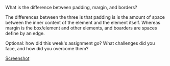 What is the difference between padding, margin, and borders?

The differences between the three is that padding is is the amount of space between the inner content of the element and the element itself. Whereas margin is the box/element and other elements, and boarders are spaces define by an edge.


Optional: how did this week's assignment go? What challenges did you face, and how did you overcome them?

[Screenshot](images/Screenshot.png)